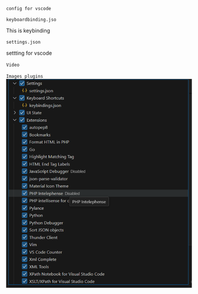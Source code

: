 ```
config for vscode

```

```
keyboardbinding.jso
```

This is keybinding

```
settings.json
```

settting for vscode

`Video`

`Images plugins`
![plugin screenshot](https://github.com/radiaku/vscodepublicconfig/blob/main/ss/plugins.png?raw=true)
